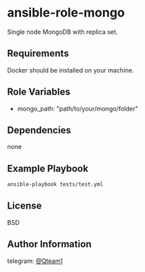 # ansible-role-mongo

Single node MongoDB with replica set.

## Requirements

Docker should be installed on your machine.

## Role Variables

- mongo_path: "path/to/your/mongo/folder"

## Dependencies

none

## Example Playbook

```bash
ansible-playbook tests/test.yml
```

## License

BSD

## Author Information

telegram: [@Qteam1](https://t.me/Qteam1)
